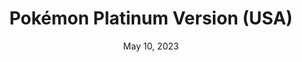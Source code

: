 ---
layout: nds
title: "Pokémon Platinum Version (USA)"
categories:
 - approved
 - nds
 - universal
 - safe
tags:
- pokemon
date: May 10, 2023
permalink: /games/pokemon-platinum/play/details
publisher: The Pokémon Company
id: pokemon-platinum
---